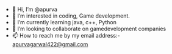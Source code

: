 - 👋 Hi, I’m @apurva
- 👀 I’m interested in coding, Game development.
- 🌱 I’m currently learning java, c++, Python
- 💞️ I’m looking to collaborate on gamedevelopment companies
- 📫 How to reach me by my email address:- apurvagarwal422@gmail.com

<!---
apurva is a ✨ special ✨ repository because its `README.md` (this file) appears on your GitHub profile.
You can click the Preview link to take a look at your changes.
--->
